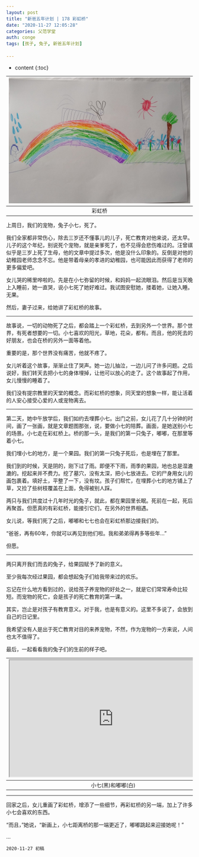 ```yaml
---
layout: post
title: "新爸五年计划 | 178 彩虹桥"
date: "2020-11-27 12:05:28"
categories: 父范学堂
auth: conge
tags: [孩子, 兔子, 新爸五年计划]

---
```

* content
{:toc}


|![Rainbow Bridge](/assets/images/父范学堂/20201123_rainbow-bridge.jpg)|
|:----:|
|彩虹桥|


上周日，我们的宠物，兔子小七，死了。

我们全家都非常伤心，除去三岁还不懂事儿的儿子，死亡教育对他来说，还太早。儿子的这个年纪，别说死个宠物，就是亲爹死了，也不见得会悲伤难过的。汪曾祺似乎是三岁上死了生母，他的文章中提过多次，他是没什么印象的。反倒是对他的幼稚园老师念念不忘。他是带着母亲的孝进的幼稚园，也可能因此而获得了老师的更多偏爱吧。

女儿哭的稀里哗啦的。先是在小七弥留的时候，和妈妈一起流眼泪。然后是当天晚上入睡前，她一直哭，说小七死了她好难过。我试图安慰她，搂着她，让她入睡。无果。

然后，妻子过来，给她讲了彩虹桥的故事。





----

故事说，一切的动物死了之后，都会踏上一个彩虹桥，去到另外一个世界。那个世界，有死者想要的一切。小七喜欢的阳光，草地，花朵，都有。而且，他的死去的好朋友，也会在桥的另外一面等着他。

重要的是，那个世界没有痛苦，他就不疼了。

女儿听着这个故事，渐渐止住了哭声。她一边儿抽泣，一边儿问了许多问题。之后说好，我们转天去把小七的身体埋掉，让他可以放心的走了。这个故事起了作用，女儿慢慢的睡着了。

我们没有提宗教里的天堂的概念。而彩虹桥的想象，同天堂的想象一样，能让活着的人安心接受心爱的人或宠物离去。

----

第二天，她中午放学后，我们如约去埋葬小七。出门之前，女儿花了几十分钟的时间，画了一张画，就是文章题图那张，说，要做小七的陪葬。画面，是她送别小七的场景。小七走在彩虹桥上。桥的那一头，是我们的第一只兔子，嘟嘟，在那里等着小七。

我们埋小七的地方，是一个果园。我们的第一只兔子死后，也是埋在了那里。

我们到的时候，天是阴的，刚下过了雨。即便不下雨，雨季的果园，地也总是湿漉漉的。挖起来并不费力。挖了墓穴，没有太深，把小七放进去。它的尸身用女儿的画包裹着。填好土，平整了一下，没有坟。孩子们帮忙，在埋葬小七的地方铺上了草，又捡了些树枝覆盖在上面，免得被别人踩。

两只与我们共度过十几年时光的兔子，就此，都在果园里长眠。死前在一起，死后再聚首。但愿真的有彩虹桥，能接引它们，在另外的世界相遇。

女儿说，等我们死了之后，嘟嘟和七七也会在彩虹桥那边接我们的。

“爸爸，再有60年，你就可以再见到他们啦。我和弟弟得再多等些年...”

但愿。

----


两只离开我们而去的兔子，给果园赋予了新的意义。

至少我每次经过果园，都会想起兔子们给我带来过的欢乐。

忘记在什么地方看到过的，说给孩子养宠物的好处之一，就是它们常常寿命比较短。而宠物的死亡，会是孩子的死亡教育的第一课。

其实，岂止是对孩子有教育意义。对于我，也是有意义的。这里不多说了，会放到自己的日记里。

我希望没有人是出于死亡教育对目的来养宠物，不然，作为宠物的一方来说，人间也太不值得了。

最后，一起看看我的兔子们的生前的样子吧。

|<iframe width="560" height="315" src="https://www.youtube.com/embed/CB8FChk2CjI" frameborder="1" allow="accelerometer; autoplay; clipboard-write; encrypted-media; gyroscope; picture-in-picture" allowfullscreen> </iframe>|
|:----:|
|小七(黑)和嘟嘟(白)|

----

回家之后，女儿重画了彩虹桥，增添了一些细节，再彩虹桥的另一端，加上了许多小七会喜欢的东西。

“而且，”她说，“新画上，小七距离桥的那一端更近了，嘟嘟跳起来迎接她呢！”

...


```
2020-11-27 初稿
```

